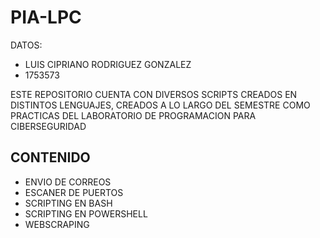 
# PIA-LPC

DATOS:
- LUIS CIPRIANO RODRIGUEZ GONZALEZ
- 1753573

ESTE REPOSITORIO CUENTA CON DIVERSOS SCRIPTS CREADOS EN DISTINTOS LENGUAJES, CREADOS A LO LARGO DEL SEMESTRE COMO PRACTICAS DEL LABORATORIO DE PROGRAMACION PARA CIBERSEGURIDAD

## CONTENIDO
- ENVIO DE CORREOS
- ESCANER DE PUERTOS
- SCRIPTING EN BASH
- SCRIPTING EN POWERSHELL
- WEBSCRAPING
